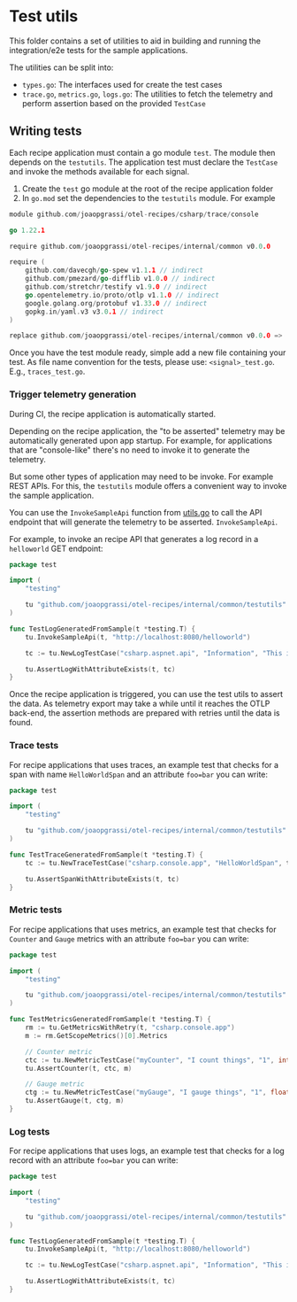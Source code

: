 # Test utils

This folder contains a set of utilities to aid in building and running the integration/e2e tests
for the sample applications.

The utilities can be split into:

- `types.go`: The interfaces used for create the test cases
- `trace.go`, `metrics.go`, `logs.go`: The utilities to fetch the telemetry and perform assertion
  based on the provided `TestCase`

## Writing tests

Each recipe application must contain a go module `test`. The module then depends on the `testutils`.
The application test must declare the `TestCase` and invoke the methods available for each signal.

1. Create the `test` go module at the root of the recipe application folder
2. In `go.mod` set the dependencies to the `testutils` module. For example

```go
module github.com/joaopgrassi/otel-recipes/csharp/trace/console

go 1.22.1

require github.com/joaopgrassi/otel-recipes/internal/common v0.0.0

require (
	github.com/davecgh/go-spew v1.1.1 // indirect
	github.com/pmezard/go-difflib v1.0.0 // indirect
	github.com/stretchr/testify v1.9.0 // indirect
	go.opentelemetry.io/proto/otlp v1.1.0 // indirect
	google.golang.org/protobuf v1.33.0 // indirect
	gopkg.in/yaml.v3 v3.0.1 // indirect
)

replace github.com/joaopgrassi/otel-recipes/internal/common v0.0.0 => ../../../../../internal/common
```
Once you have the test module ready, simple add a new file containing your test.
As file name convention for the tests, please use: `<signal>_test.go`. E.g., `traces_test.go`.

### Trigger telemetry generation

During CI, the recipe application is automatically started.

Depending on the recipe application, the "to be asserted" telemetry may be automatically
generated upon app startup. For example, for applications that are "console-like" there's no need
to invoke it to generate the telemetry.

But some other types of application may need to be invoke. For example REST APIs. For this, the
`testutils` module offers a convenient way to invoke the sample application.

You can use the `InvokeSampleApi` function from [utils.go](./testutils/utils.go) to call
the API endpoint that will generate the telemetry to be asserted. `InvokeSampleApi`.

For example, to invoke an recipe API that generates a log record in a `helloworld` GET endpoint:

```go
package test

import (
	"testing"

	tu "github.com/joaopgrassi/otel-recipes/internal/common/testutils"
)

func TestLogGeneratedFromSample(t *testing.T) {
	tu.InvokeSampleApi(t, "http://localhost:8080/helloworld")

	tc := tu.NewLogTestCase("csharp.aspnet.api", "Information", "This is a info message {foo}", tu.StringAttribute("foo", "bar"))

	tu.AssertLogWithAttributeExists(t, tc)
}
```

Once the recipe application is triggered, you can use the test utils to assert the data.
As telemetry export may take a while until it reaches the OTLP back-end, the assertion
methods are prepared with retries until the data is found.

### Trace tests

For recipe applications that uses traces, an example test that checks for a span
with name `HelloWorldSpan` and an attribute `foo=bar` you can write:

```go
package test

import (
	"testing"

	tu "github.com/joaopgrassi/otel-recipes/internal/common/testutils"
)

func TestTraceGeneratedFromSample(t *testing.T) {
	tc := tu.NewTraceTestCase("csharp.console.app", "HelloWorldSpan", tu.StringAttribute("foo", "bar"))

	tu.AssertSpanWithAttributeExists(t, tc)
}
```

### Metric tests

For recipe applications that uses metrics, an example test that checks for `Counter` and `Gauge` metrics
with an attribute `foo=bar` you can write:

```go
package test

import (
	"testing"

	tu "github.com/joaopgrassi/otel-recipes/internal/common/testutils"
)

func TestMetricsGeneratedFromSample(t *testing.T) {
	rm := tu.GetMetricsWithRetry(t, "csharp.console.app")
	m := rm.GetScopeMetrics()[0].Metrics

	// Counter metric
	ctc := tu.NewMetricTestCase("myCounter", "I count things", "1", int64(3), tu.StringAttribute("foo", "bar"))
	tu.AssertCounter(t, ctc, m)

	// Gauge metric
	ctg := tu.NewMetricTestCase("myGauge", "I gauge things", "1", float64(3.5), tu.StringAttribute("foo", "bar"))
	tu.AssertGauge(t, ctg, m)
}
```

### Log tests

For recipe applications that uses logs, an example test that checks for a log record
with an attribute `foo=bar` you can write:

```go
package test

import (
	"testing"

	tu "github.com/joaopgrassi/otel-recipes/internal/common/testutils"
)

func TestLogGeneratedFromSample(t *testing.T) {
	tu.InvokeSampleApi(t, "http://localhost:8080/helloworld")

	tc := tu.NewLogTestCase("csharp.aspnet.api", "Information", "This is a info message {foo}", tu.StringAttribute("foo", "bar"))

	tu.AssertLogWithAttributeExists(t, tc)
}
```
